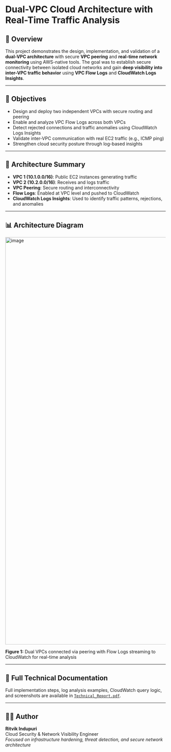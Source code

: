 # Dual-VPC Cloud Architecture with Real-Time Traffic Analysis

## 📌 Overview

This project demonstrates the design, implementation, and validation of a **dual-VPC architecture** with secure **VPC peering** and **real-time network monitoring** using AWS-native tools. The goal was to establish secure connectivity between isolated cloud networks and gain **deep visibility into inter-VPC traffic behavior** using **VPC Flow Logs** and **CloudWatch Logs Insights**.

---

## 🎯 Objectives

- Design and deploy two independent VPCs with secure routing and peering
- Enable and analyze VPC Flow Logs across both VPCs
- Detect rejected connections and traffic anomalies using CloudWatch Logs Insights
- Validate inter-VPC communication with real EC2 traffic (e.g., ICMP ping)
- Strengthen cloud security posture through log-based insights

---

## 🧱 Architecture Summary

- **VPC 1 (10.1.0.0/16)**: Public EC2 instances generating traffic  
- **VPC 2 (10.2.0.0/16)**: Receives and logs traffic  
- **VPC Peering**: Secure routing and interconnectivity  
- **Flow Logs**: Enabled at VPC level and pushed to CloudWatch  
- **CloudWatch Logs Insights**: Used to identify traffic patterns, rejections, and anomalies

---

## 📊 Architecture Diagram

<img width="1204" height="1280" alt="image" src="https://github.com/user-attachments/assets/c5619a87-2afb-41d1-a267-5b40901a1eb8" />

**Figure 1:** Dual VPCs connected via peering with Flow Logs streaming to CloudWatch for real-time analysis

---

## 🧾 Full Technical Documentation

Full implementation steps, log analysis examples, CloudWatch query logic, and screenshots are available in [`Technical_Report.pdf`](link-to-your-uploaded-pdf).

---

## 👨‍💻 Author

**Ritvik Indupuri**  
Cloud Security & Network Visibility Engineer  
_Focused on infrastructure hardening, threat detection, and secure network architecture_
